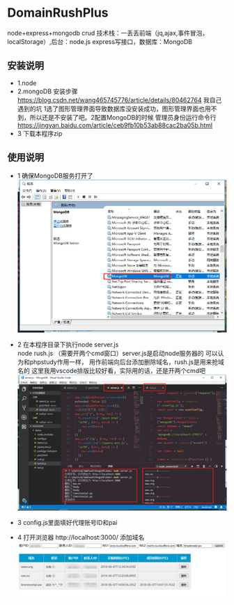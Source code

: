 # DomainRushPlus
node+express+mongodb crud
技术栈：一丢丢前端（jq,ajax,事件冒泡，localStorage）,后台：node.js express写接口，数据库：MongoDB
## 安装说明
- 1.node
- 2.mongoDB 安装步骤 https://blog.csdn.net/wang465745776/article/details/80462764  我自己遇到的坑 1选了图形管理界面导致数据库没安装成功，图形管理界面也用不到，所以还是不安装了吧。2配置MongoDB的时候 管理员身份运行命令行 https://jingyan.baidu.com/article/ceb9fb10b53ab88cac2ba05b.html
- 3 下载本程序zip
## 使用说明
- 1 确保MongoDB服务打开了  
![Alt text](./screenshots/1.png)
- 2 在本程序目录下执行node server.js  
node rush.js （需要开两个cmd窗口）server.js是启动node服务器的 可以认为和phpstudy作用一样， 用作前端向后台添加删除域名，rush.js是用来抢域名的
这里我用vscode排版比较好看，实际用的话，还是开两个cmd吧
![Alt text](./screenshots/2.png)

- 3 config.js里面填好代理账号ID和pai

- 4 打开浏览器 http://localhost:3000/ 添加域名
![Alt text](./screenshots/3.png)

